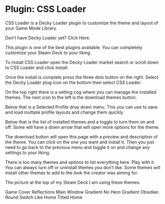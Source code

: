 # Plugin: CSS Loader

CSS Loader is a Decky Loader plugin to customize the theme and layout of your Game Mode Library. 

Don’t have Decky Loader yet? Click Here.


This plugin is one of the best plugins available. You can completely customize your Steam Deck to your liking.


To install CSS Loader open the Decky Loader market search or scroll down to CSS Loader and click install.


Once the install is complete press the three dots button on the right. Select the Decky Loader plug icon on the bottom then select CSS Loader.


On the top right there is a setting cog where you can manage the installed themes. The next icon to the left is the download themes button.

Below that is a Selected Profile drop down menu. This you can use to save and load multiple profile layouts and change them quickly.

Below that is the list of installed themes and a toggle to turn them on and off. Some will have a down arrow that will open more options for the theme.


The download button will open this page with a preview and description of the theme. You can click on the one you want and install it. Then you just need to go back to the previous menu and toggle it on and change any settings to your liking.

There is too many themes and options to list everything here. Play with it. You can always turn off or uninstall themes you don’t like. Some themes will install other themes to add to the look the creator was aiming for.

The picture at the top of my Steam Deck I am using these themes:

Game Cover Reflections
Main Window Gradient
No Hero Gradient
Obsidian
Round
Switch Like Home
Tilted Home
